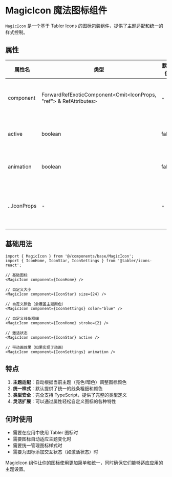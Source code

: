 # MagicIcon 魔法图标组件

`MagicIcon` 是一个基于 Tabler Icons 的图标包装组件，提供了主题适配和统一的样式控制。

## 属性

| 属性名       | 类型                                                                    | 默认值 | 说明                         |
| ------------ | ----------------------------------------------------------------------- | ------ | ---------------------------- |
| component    | ForwardRefExoticComponent<Omit<IconProps, "ref"> & RefAttributes<Icon>> | -      | 要渲染的 Tabler 图标组件     |
| active       | boolean                                                                 | false  | 是否处于激活状态             |
| animation    | boolean                                                                 | false  | 是否启用动画效果             |
| ...IconProps | -                                                                       | -      | 支持所有 Tabler Icons 的属性 |

## 基础用法

```tsx
import { MagicIcon } from '@/components/base/MagicIcon';
import { IconHome, IconStar, IconSettings } from '@tabler/icons-react';

// 基础图标
<MagicIcon component={IconHome} />

// 自定义大小
<MagicIcon component={IconStar} size={24} />

// 自定义颜色（会覆盖主题颜色）
<MagicIcon component={IconSettings} color="blue" />

// 自定义线条粗细
<MagicIcon component={IconHome} stroke={2} />

// 激活状态
<MagicIcon component={IconStar} active />

// 带动画效果（如果实现了动画）
<MagicIcon component={IconSettings} animation />
```

## 特点

1. **主题适配**：自动根据当前主题（亮色/暗色）调整图标颜色
2. **统一样式**：默认提供了统一的线条粗细和颜色
3. **类型安全**：完全支持 TypeScript，提供了完整的类型定义
4. **灵活扩展**：可以通过属性轻松自定义图标的各种特性

## 何时使用

-   需要在应用中使用 Tabler 图标时
-   需要图标自动适应主题变化时
-   需要统一管理图标样式时
-   需要为图标添加交互状态（如激活状态）时

MagicIcon 组件让你的图标使用更加简单和统一，同时确保它们能够适应应用的主题设置。
